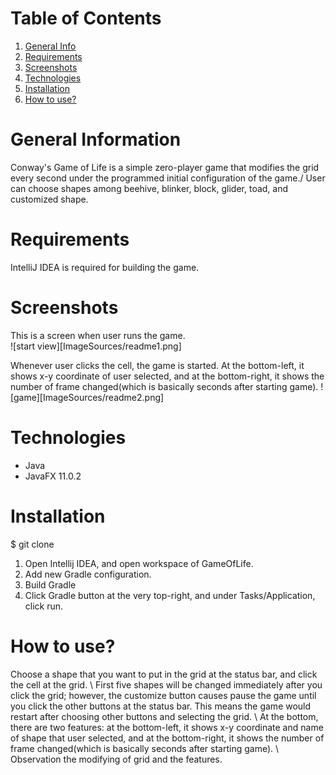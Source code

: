 #  Table of Contents
1. [General Info](#general-info)
2. [Requirements](#requirements)
3. [Screenshots](#screenshots)
4. [Technologies](#technologies)
5. [Installation](#installation)
6. [How to use?](#how-to-use)
# General Information

Conway's Game of Life is a simple zero-player game that modifies the grid every second under the programmed initial configuration of the game./
User can choose shapes among beehive, blinker, block, glider, toad, and customized shape.

# Requirements

IntelliJ IDEA is required for building the game.

# Screenshots

This is a screen when user runs the game. \
![start view][ImageSources/readme1.png]

Whenever user clicks the cell, the game is started. At the bottom-left, it shows x-y coordinate of user selected, and at the bottom-right, it shows the number of frame changed(which is basically seconds after starting game). 
![game][ImageSources/readme2.png]

# Technologies
* Java
* JavaFX 11.0.2


# Installation

$ git clone

1. Open Intellij IDEA, and open workspace of GameOfLife.
2. Add new Gradle configuration.
3. Build Gradle
4. Click Gradle button at the very top-right, and under Tasks/Application, click run. 

# How to use?

Choose a shape that you want to put in the grid at the status bar, and click the cell at the grid. \\
First five shapes will be changed immediately after you click the grid; however, the customize button causes pause the game until you click the other buttons at the status bar. This means the game would restart after choosing other buttons and selecting the grid. \\
At the bottom, there are two features: at the bottom-left, it shows x-y coordinate and name of shape that user selected, and at the bottom-right, it shows the number of frame changed(which is basically seconds after starting game). \\
Observation the modifying of grid and the features.


